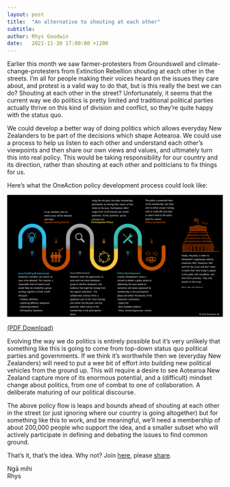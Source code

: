 ```yaml
---
layout: post
title:  "An alternative to shouting at each other"
subtitle:
author: Rhys Goodwin
date:   2021-11-30 17:00:00 +1200
---
```

Earlier this month we saw farmer-protesters from Groundswell and climate-change-protesters from Extinction Rebellion shouting at each other in the streets. I’m all for people making their voices heard on the issues they care about, and protest is a valid way to do that, but is this really the best we can do? Shouting at each other in the street? Unfortunately, it seems that the current way we do politics is pretty limited and traditional political parties actually thrive on this kind of division and conflict, so they’re quite happy with the status quo. 

We could develop a better way of doing politics which allows everyday New Zealanders to be part of the decisions which shape Aotearoa. We could use a process to help us listen to each other and understand each other’s viewpoints and then share our own views and values, and ultimately turn this into real policy. This would be taking responsibility for our country and its direction, rather than shouting at each other and politicians to fix things for us. 

Here’s what the OneAction policy development process could look like: 

<a href="/img/posts/PolicyFlow.png">
    <img  class="img-fluid" src="/img/posts/PolicyFlow.png" alt="">
</a>


<a href="/Downloads/Policy Flow.pdf" target="_blank" onclick="gtag('event', 'Click', {  'event_category' : 'PDF Download',  'event_label' : 'PolicyFlow'});" >(PDF Download)</a>

Evolving the way we do politics is entirely possible but it’s very unlikely that something like this is going to come from top-down status quo political parties and governments. If we think it’s worthwhile then we (everyday New Zealanders) will need to put a wee bit of effort into building new political vehicles from the ground up. This will require a desire to see Aotearoa New Zealand capture more of its enormous potential, and a (difficult) mindset change about politics, from one of combat to one of collaboration. A deliberate maturing of our political discourse.


The above policy flow is leaps and bounds ahead of shouting at each other in the street (or just ignoring where our country is going altogether) but for something like this to work, and be meaningful, we’ll need a membership of about 200,000 people who support the idea, and a smaller subset who will actively participate in defining and debating the issues to find common ground. 


That’s it, that’s the idea. Why not? Join <a href="{{site.data.urls.join}}">here<a>, please <a target="_new" href="mailto:?subject=OneAction Democracy Co-op&body=Hey, you might be interested in this: https://oneaction.nz">share<a>. 

Ngā mihi  
Rhys